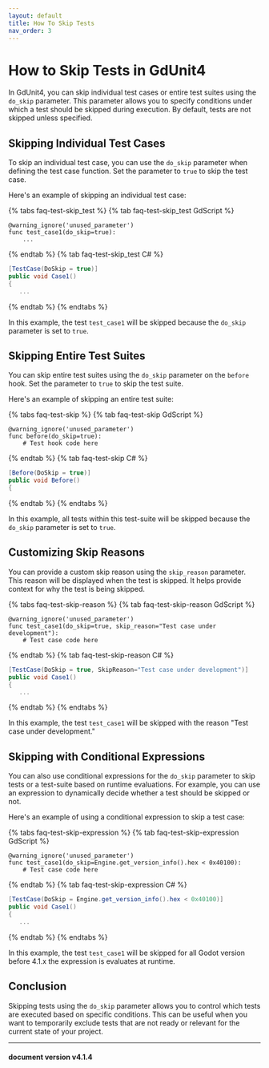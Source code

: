 ```yaml
---
layout: default
title: How To Skip Tests
nav_order: 3
---
```


# How to Skip Tests in GdUnit4

In GdUnit4, you can skip individual test cases or entire test suites using the `do_skip` parameter. This parameter allows you to specify conditions under which a test should be skipped during execution. By default, tests are not skipped unless specified.

## Skipping Individual Test Cases

To skip an individual test case, you can use the `do_skip` parameter when defining the test case function. Set the parameter to `true` to skip the test case.

Here's an example of skipping an individual test case:

{% tabs faq-test-skip_test %}
{% tab faq-test-skip_test GdScript %}
```gdscript
@warning_ignore('unused_parameter')
func test_case1(do_skip=true):
    ...
```
{% endtab %}
{% tab faq-test-skip_test C# %}
```cs
[TestCase(DoSkip = true)]
public void Case1()
{
   ...
```
{% endtab %}
{% endtabs %}

In this example, the test `test_case1` will be skipped because the `do_skip` parameter is set to `true`.

## Skipping Entire Test Suites

You can skip entire test suites using the `do_skip` parameter on the `before` hook. Set the parameter to `true` to skip the test suite.

Here's an example of skipping an entire test suite:

{% tabs faq-test-skip %}
{% tab faq-test-skip GdScript %}
```gdscript
@warning_ignore('unused_parameter')
func before(do_skip=true):
    # Test hook code here
```
{% endtab %}
{% tab faq-test-skip C# %}
```cs
[Before(DoSkip = true)]
public void Before()
{
```
{% endtab %}
{% endtabs %}

In this example, all tests within this test-suite will be skipped because the `do_skip` parameter is set to `true`.

## Customizing Skip Reasons

You can provide a custom skip reason using the `skip_reason` parameter. This reason will be displayed when the test is skipped. It helps provide context for why the test is being skipped.

{% tabs faq-test-skip-reason %}
{% tab faq-test-skip-reason GdScript %}
```gdscript
@warning_ignore('unused_parameter')
func test_case1(do_skip=true, skip_reason="Test case under development"):
    # Test case code here
```
{% endtab %}
{% tab faq-test-skip-reason C# %}
```cs
[TestCase(DoSkip = true, SkipReason="Test case under development")]
public void Case1()
{
   ...
```
{% endtab %}
{% endtabs %}

In this example, the test `test_case1` will be skipped with the reason "Test case under development."


## Skipping with Conditional Expressions

You can also use conditional expressions for the `do_skip` parameter to skip tests or a test-suite based on runtime evaluations. For example, you can use an expression to dynamically decide whether a test should be skipped or not.

Here's an example of using a conditional expression to skip a test case:

{% tabs faq-test-skip-expression %}
{% tab faq-test-skip-expression GdScript %}
```gdscript
@warning_ignore('unused_parameter')
func test_case1(do_skip=Engine.get_version_info().hex < 0x40100):
    # Test case code here
```
{% endtab %}
{% tab faq-test-skip-expression C# %}
```cs
[TestCase(DoSkip = Engine.get_version_info().hex < 0x40100)]
public void Case1()
{
   ...
```
{% endtab %}
{% endtabs %}

In this example, the test `test_case1` will be skipped for all Godot version before 4.1.x the expression is evaluates at runtime.


## Conclusion

Skipping tests using the `do_skip` parameter allows you to control which tests are executed based on specific conditions. This can be useful when you want to temporarily exclude tests that are not ready or relevant for the current state of your project.

---
<h4> document version v4.1.4 </h4>